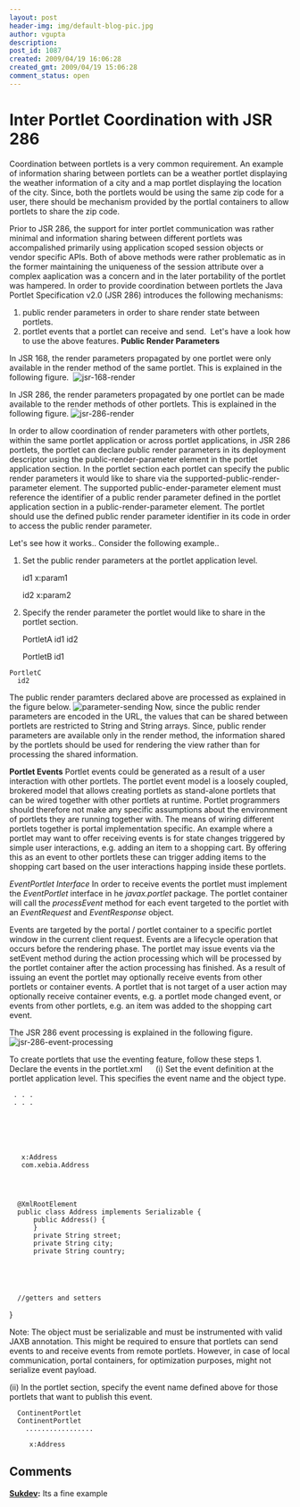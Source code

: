 ```yaml
---
layout: post
header-img: img/default-blog-pic.jpg
author: vgupta
description: 
post_id: 1087
created: 2009/04/19 16:06:28
created_gmt: 2009/04/19 15:06:28
comment_status: open
---
```


# Inter Portlet Coordination with JSR 286

Coordination between portlets is a very common requirement. An example of information sharing between portlets can be a weather portlet displaying the weather information of a city and a map portlet displaying the location of the city. Since, both the portlets would be using the same zip code for a user, there should be mechanism provided by the portlal containers to allow portlets to share the zip code.

Prior to JSR 286, the support for inter portlet communication was rather minimal and information sharing between different portlets was accompalished primarily using application scoped session objects or vendor specific APIs. Both of above methods were rather problematic as in the former maintaining the uniqueness of the session attribute over a complex aaplication was a concern and in the later portability of the portlet was hampered. In order to provide coordination between portlets the Java Portlet Specification v2.0 (JSR 286) introduces the following mechanisms: 

  1. public render parameters in order to share render state between portlets.
  2. portlet events that a portlet can receive and send. 
Let's have a look how to use the above features.  **Public Render Parameters**

In JSR 168, the render parameters propagated by one portlet were only available in the render method of the same portlet. This is explained in the following figure.  ![jsr-168-render][1]

In JSR 286, the render parameters propagated by one portlet can be made available to the render methods of other portlets. This is explained in the following figure. ![jsr-286-render][2]

In order to allow coordination of render parameters with other portlets, within the same portlet application or across portlet applications, in JSR 286 portlets, the portlet can declare public render parameters in its deployment descriptor using the public-render-parameter element in the portlet application section. In the portlet section each portlet can specify the public render parameters it would like to share via the supported-public-render-parameter element. The supported public-ender-parameter element must reference the identifier of a public render parameter defined in the portlet application section in a public-render-parameter element. The portlet should use the defined public render parameter identifier in its code in order to access the public render parameter.

Let's see how it works.. Consider the following example..

  1. Set the public render parameters at the portlet application level. 
    
         
        id1
        x:param1
    
    
        id2
        x:param2
     

  2. Specify the render parameter the portlet would like to share in the portlet section. 
    
         
      PortletA
      id1
      id2
    
    
      PortletB
      id1
    
    
    PortletC
      id2
    

The public render paramters declared above are processed as explained in the figure below. ![parameter-sending][3] Now, since the public render parameters are encoded in the URL, the values that can be shared between portlets are restricted to String and String arrays. Since, public render parameters are available only in the render method, the information shared by the portlets should be used for rendering the view rather than for processing the shared information. 

**Portlet Events** Portlet events could be generated as a result of a user interaction with other portlets. The portlet event model is a loosely coupled, brokered model that allows creating portlets as stand-alone portlets that can be wired together with other portlets at runtime. Portlet programmers should therefore not make any specific assumptions about the environment of portlets they are running together with. The means of wiring different portlets together is portal implementation specific. An example where a portlet may want to offer receiving events is for state changes triggered by simple user interactions, e.g. adding an item to a shopping cart. By offering this as an event to other portlets these can trigger adding items to the shopping cart based on the user interactions happing inside these portlets.

_EventPortlet Interface_ In order to receive events the portlet must implement the _EventPortlet_ interface in he _javax.portlet_ package. The portlet container will call the _processEvent_ method for each event targeted to the portlet with an _EventRequest_ and _EventResponse_ object.

Events are targeted by the portal / portlet container to a specific portlet window in the current client request. Events are a lifecycle operation that occurs before the rendering phase. The portlet may issue events via the setEvent method during the action processing which will be processed by the portlet container after the action processing has finished. As a result of issuing an event the portlet may optionally receive events from other portlets or container events. A portlet that is not target of a user action may optionally receive container events, e.g. a portlet mode changed event, or events from other portlets, e.g. an item was added to the shopping cart event. 

The JSR 286 event processing is explained in the following figure. ![jsr-286-event-processing][4]

To create portlets that use the eventing feature, follow these steps 1\. Declare the events in the portlet.xml      (i) Set the event definition at the portlet application level. This specifies the event name and the object type. 
    
    
     
     . . .
     . . .
     
    
    
    
    
    
       x:Address
       com.xebia.Address
     
    
    
    
      @XmlRootElement
      public class Address implements Serializable {
          public Address() {
          }
          private String street;
          private String city;
          private String country;
    
    
    
    
    
      //getters and setters
    

}

Note: The object must be serializable and must be instrumented with valid JAXB annotation. This might be required to ensure that portlets can send events to and receive events from remote portlets. However, in case of local communication, portal containers, for optimization purposes, might not serialize event payload.

(ii) In the portlet section, specify the event name defined above for those portlets that want to publish this event. 
    
    
      ContinentPortlet
      ContinentPortlet
        .................
       
         x:Address
       
    

   [1]: http://xebee.xebia.in/wp-content/uploads/2009/04/dia1.png (jsr-168-render)
   [2]: http://xebee.xebia.in/wp-content/uploads/2009/04/dia2.png (jsr-286-render)
   [3]: http://xebee.xebia.in/wp-content/uploads/2009/04/dia4.png (parameter-sending)
   [4]: http://xebee.xebia.in/wp-content/uploads/2009/04/dia32.png (jsr-286-event-processing)

## Comments

**[Sukdev](#8269 "2012-04-03 13:37:51"):** Its a fine example


